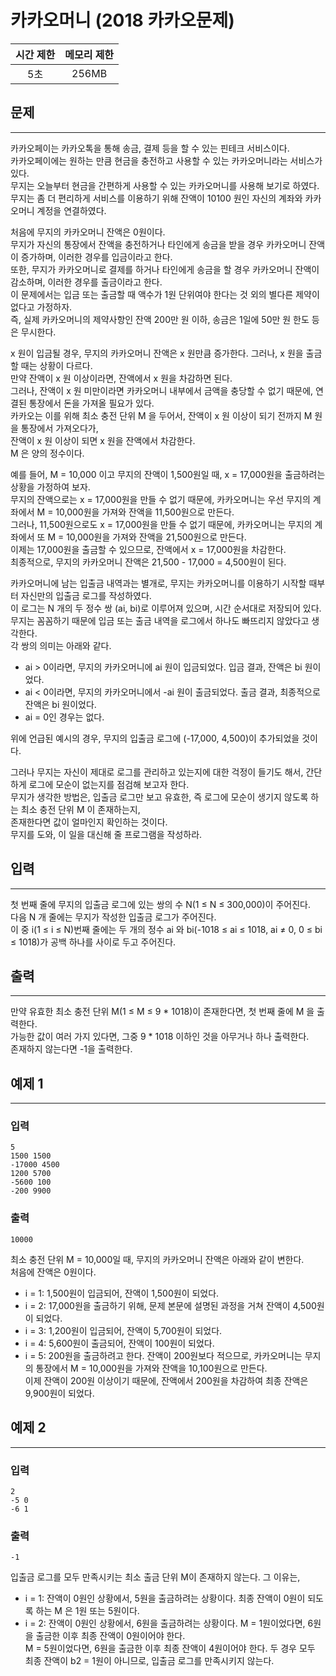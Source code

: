 카카오머니 (2018 카카오문제)
============
|시간 제한|메모리 제한|
|:---:|:---:|
|5초|256MB|

## 문제
-------
카카오페이는 카카오톡을 통해 송금, 결제 등을 할 수 있는 핀테크 서비스이다.</br>
카카오페이에는 원하는 만큼 현금을 충전하고 사용할 수 있는 카카오머니라는 서비스가 있다.</br>
무지는 오늘부터 현금을 간편하게 사용할 수 있는 카카오머니를 사용해 보기로 하였다.</br>
무지는 좀 더 편리하게 서비스를 이용하기 위해 잔액이 10100 원인 자신의 계좌와 카카오머니 계정을 연결하였다.</br>

처음에 무지의 카카오머니 잔액은 0원이다.</br>
무지가 자신의 통장에서 잔액을 충전하거나 타인에게 송금을 받을 경우 카카오머니 잔액이 증가하며, 이러한 경우를 입금이라고 한다.</br>
또한, 무지가 카카오머니로 결제를 하거나 타인에게 송금을 할 경우 카카오머니 잔액이 감소하며, 이러한 경우를 출금이라고 한다.</br>
이 문제에서는 입금 또는 출금할 때 액수가 1원 단위여야 한다는 것 외의 별다른 제약이 없다고 가정하자.</br>
즉, 실제 카카오머니의 제약사항인 잔액 200만 원 이하, 송금은 1일에 50만 원 한도 등은 무시한다.</br>

x 원이 입금될 경우, 무지의 카카오머니 잔액은 x 원만큼 증가한다. 그러나, x 원을 출금할 때는 상황이 다르다.</br>
만약 잔액이 x 원 이상이라면, 잔액에서 x 원을 차감하면 된다.</br>
그러나, 잔액이 x 원 미만이라면 카카오머니 내부에서 금액을 충당할 수 없기 때문에, 연결된 통장에서 돈을 가져올 필요가 있다.</br>
카카오는 이를 위해 최소 충전 단위 M 을 두어서, 잔액이 x 원 이상이 되기 전까지 M 원을 통장에서 가져오다가,</br>
잔액이 x 원 이상이 되면 x 원을 잔액에서 차감한다.</br>
M 은 양의 정수이다.</br>

예를 들어, M = 10,000 이고 무지의 잔액이 1,500원일 때, x = 17,000원을 출금하려는 상황을 가정하여 보자.</br>
무지의 잔액으로는 x = 17,000원을 만들 수 없기 때문에, 카카오머니는 우선 무지의 계좌에서 M = 10,000원을 가져와 잔액을 11,500원으로 만든다.</br>
그러나, 11,500원으로도 x = 17,000원을 만들 수 없기 때문에, 카카오머니는 무지의 계좌에서 또 M = 10,000원을 가져와 잔액을 21,500원으로 만든다.</br>
이제는 17,000원을 출금할 수 있으므로, 잔액에서 x = 17,000원을 차감한다.</br>
최종적으로, 무지의 카카오머니 잔액은 21,500 - 17,000 = 4,500원이 된다.</br>

카카오머니에 남는 입출금 내역과는 별개로, 무지는 카카오머니를 이용하기 시작할 때부터 자신만의 입출금 로그를 작성하였다.</br>
이 로그는 N 개의 두 정수 쌍 (ai, bi)로 이루어져 있으며, 시간 순서대로 저장되어 있다.</br>
무지는 꼼꼼하기 때문에 입금 또는 출금 내역을 로그에서 하나도 빠뜨리지 않았다고 생각한다.</br>
각 쌍의 의미는 아래와 같다.</br>
- ai > 0이라면, 무지의 카카오머니에 ai 원이 입금되었다. 입금 결과, 잔액은 bi 원이었다.
- ai < 0이라면, 무지의 카카오머니에서 -ai 원이 출금되었다. 출금 결과, 최종적으로 잔액은 bi 원이었다.
- ai = 0인 경우는 없다.

위에 언급된 예시의 경우, 무지의 입출금 로그에 (-17,000, 4,500)이 추가되었을 것이다.</br>

그러나 무지는 자신이 제대로 로그를 관리하고 있는지에 대한 걱정이 들기도 해서, 간단하게 로그에 모순이 없는지를 점검해 보고자 한다.</br>
무지가 생각한 방법은, 입출금 로그만 보고 유효한, 즉 로그에 모순이 생기지 않도록 하는 최소 충전 단위 M 이 존재하는지,</br>
존재한다면 값이 얼마인지 확인하는 것이다.</br>
무지를 도와, 이 일을 대신해 줄 프로그램을 작성하라.

## 입력
-------
첫 번째 줄에 무지의 입출금 로그에 있는 쌍의 수 N(1 ≤ N ≤ 300,000)이 주어진다.</br>
다음 N 개 줄에는 무지가 작성한 입출금 로그가 주어진다.</br>
이 중 i(1 ≤ i ≤ N)번째 줄에는 두 개의 정수 ai 와 bi(-1018 ≤ ai ≤ 1018, ai ≠ 0, 0 ≤ bi ≤ 1018)가 공백 하나를 사이로 두고 주어진다.</br>

## 출력
-------
만약 유효한 최소 충전 단위 M(1 ≤ M ≤ 9 * 1018)이 존재한다면, 첫 번째 줄에 M 을 출력한다.</br>
가능한 값이 여러 가지 있다면, 그중 9 * 1018 이하인 것을 아무거나 하나 출력한다.</br>
존재하지 않는다면 -1을 출력한다.</br>

## 예제 1
-------
### 입력
```
5
1500 1500
-17000 4500
1200 5700
-5600 100
-200 9900
```
### 출력
```
10000
```
최소 충전 단위 M = 10,000일 때, 무지의 카카오머니 잔액은 아래와 같이 변한다.</br>
처음에 잔액은 0원이다.</br>
- i = 1: 1,500원이 입금되어, 잔액이 1,500원이 되었다.
- i = 2: 17,000원을 출금하기 위해, 문제 본문에 설명된 과정을 거쳐 잔액이 4,500원이 되었다.
- i = 3: 1,200원이 입금되어, 잔액이 5,700원이 되었다.
- i = 4: 5,600원이 출금되어, 잔액이 100원이 되었다.
- i = 5: 200원을 출금하려고 한다. 잔액이 200원보다 적으므로, 카카오머니는 무지의 통장에서 M = 10,000원을 가져와 잔액을 10,100원으로 만든다.</br>
이제 잔액이 200원 이상이기 때문에, 잔액에서 200원을 차감하여 최종 잔액은 9,900원이 되었다.

## 예제 2
-------
### 입력
```
2
-5 0
-6 1
```
### 출력
```
-1
```
입출금 로그를 모두 만족시키는 최소 출금 단위 M이 존재하지 않는다. 그 이유는,</br>
- i = 1: 잔액이 0원인 상황에서, 5원을 출금하려는 상황이다. 최종 잔액이 0원이 되도록 하는 M 은 1원 또는 5원이다.
- i = 2: 잔액이 0원인 상황에서, 6원을 출금하려는 상황이다. M = 1원이었다면, 6원을 출금한 이후 최종 잔액이 0원이어야 한다.</br>
M = 5원이었다면, 6원을 출금한 이후 최종 잔액이 4원이어야 한다. 두 경우 모두 최종 잔액이 b2 = 1원이 아니므로, 입출금 로그를 만족시키지 않는다.
